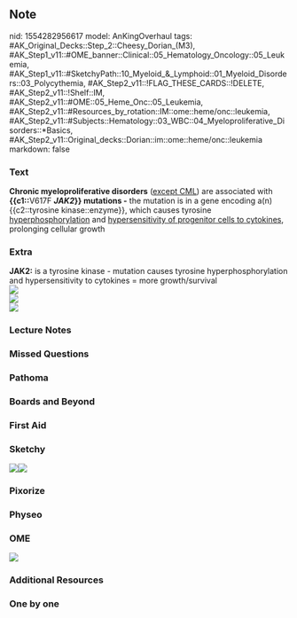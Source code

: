 ## Note
nid: 1554282956617
model: AnKingOverhaul
tags: #AK_Original_Decks::Step_2::Cheesy_Dorian_(M3), #AK_Step1_v11::#OME_banner::Clinical::05_Hematology_Oncology::05_Leukemia, #AK_Step1_v11::#SketchyPath::10_Myeloid_&_Lymphoid::01_Myeloid_Disorders::03_Polycythemia, #AK_Step2_v11::!FLAG_THESE_CARDS::!DELETE, #AK_Step2_v11::!Shelf::IM, #AK_Step2_v11::#OME::05_Heme_Onc::05_Leukemia, #AK_Step2_v11::#Resources_by_rotation::IM::ome::heme/onc::leukemia, #AK_Step2_v11::#Subjects::Hematology::03_WBC::04_Myeloproliferative_Disorders::*Basics, #AK_Step2_v11::Original_decks::Dorian::im::ome::heme/onc::leukemia
markdown: false

### Text
<div>
  <b>Chronic myeloproliferative disorders</b> (<u>except CML</u>)
  are associated with <b>{{c1::</b>V617F <b><i>JAK2</i>}} mutations
  -</b> the mutation is in a gene encoding a(n) {{c2::tyrosine
  kinase::enzyme}}, which causes tyrosine
  <u>hyperphosphorylation</u> and <u>hypersensitivity of progenitor
  cells to cytokines</u>, prolonging cellular growth
</div>

### Extra
<div>
  <b>JAK2:</b> is a tyrosine kinase - mutation causes tyrosine
  hyperphosphorylation and hypersensitivity to cytokines = more
  growth/survival
</div>
<div><img src="paste-6657315272916993.jpg"></div>
<div><img src="paste-1269957404917763.jpg"></div><img src=
"paste-5489930276962305.jpg">

### Lecture Notes


### Missed Questions


### Pathoma


### Boards and Beyond


### First Aid


### Sketchy
<div><img src="PV%20JAK2%20V617F_1566160514431.jpg"><img src=
"Zoverall%20picture%20(81)_1566160514431.JPG"></div>

### Pixorize


### Physeo


### OME
<div class="ome-widget">
  <a href=
  "https://onlinemeded.org/spa/hematology-oncology/leukemia/acquire?ref=anki">
  <img src="_OME_AnkiFlashcards_Lesson_1.png"></a>
</div>

### Additional Resources


### One by one

